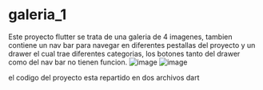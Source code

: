 # galeria_1
Este proyecto flutter se trata de una galeria de 4 imagenes, tambien contiene un nav bar para navegar en diferentes pestallas del proyecto y un drawer el cual trae diferentes categorias, los botones tanto del drawer como del nav bar no tienen funcion.
![image](https://user-images.githubusercontent.com/110652225/208935122-9153a8d8-7546-495a-afb5-1f3be6201214.png)
![image](https://user-images.githubusercontent.com/110652225/208934703-28132f63-30da-4115-926a-d4e445f55fee.png)


el codigo del proyecto esta repartido en dos archivos dart


